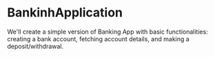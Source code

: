 # BankinhApplication
We'll create a simple version of Banking App with basic functionalities: creating a bank account, fetching account details, and making a deposit/withdrawal.
